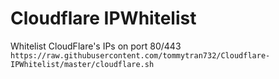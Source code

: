 # Cloudflare IPWhitelist
Whitelist CloudFlare's IPs on port 80/443 <br />
`https://raw.githubusercontent.com/tommytran732/Cloudflare-IPWhitelist/master/cloudflare.sh`

